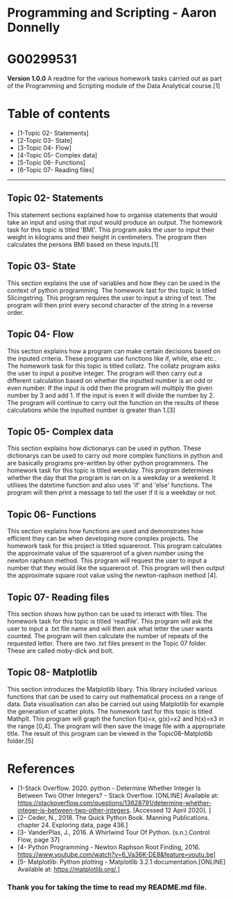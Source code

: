 # Programming and Scripting - Aaron Donnelly
# G00299531
**Version 1.0.0**
A readme for the various homework tasks carried out as part of the Programming and Scripting module of the Data Analytical course.[1]
# Table of contents
* [1-Topic 02- Statements]
* [2-Topic 03- State]
* [3-Topic 04- Flow]
* [4-Topic 05- Complex data]
* [5-Topic 06- Functions]
* [6-Topic 07- Reading files]
-------------------------------------------------------------------------------------------------------------------------------------------------------------------------

## Topic 02- Statements
 This statement sections explained how to organise statements that would take an input and using that input would produce an output. The homework task for this topic is titled 'BMI'. This program asks the user to input their weight in kilograms and their height in centimeters. The program then calculates the persons BMI based on these inputs.[1]

## Topic 03- State
 This section explains the use of variables and how they can be used in the context of python programming. The homework tast for this topic is titled Slicingstring. This program requires the user to input a string of text. The program will then print every second character of the string in a reverse order.

## Topic 04- Flow
 This section explains how a program can make certain decisions based on the inputed criteria. These programs use functions like if, while, else etc.. The homework task for this topic is titled collatz. The collatz program asks the user to input a positve integer. The program will then carry out a different calculation based on whether the inputted number is an odd or even number. If the input is odd then the program will multiply the given number by 3 and add 1. If the input is even it will divide the number by 2. The program will continue to carry out the function on the results of these calculations while the inputted number is greater than 1.[3]

## Topic 05- Complex data
 This section explains how dictionarys can be used in python. These dictionarys can be used to carry out more complex functions in python and are basically programs pre-written by other python programmers. The homework task for this topic is titled weekday. This program determines whether the day that the program is ran on is a weekday or a weekend. It utilises the datetime function and also uses 'if' and 'else' functions. The program will then print a message to tell the user if it is a weekday or not.

## Topic 06- Functions
 This section explains how functions are used and demonstrates how efficient they can be when developing more complex projects. The homework task for this project is titled squareroot. This program calculates the approximate value of the squareroot of a given number using the newton raphson method. This program will request the user to input a number that they would like the squareroot of. This program will then output the approximate square root value using the newton-raphson method [4].

## Topic 07- Reading files
 This section shows how python can be used to interact with files. The homework task for this topic is titled 'readfile'. This program will ask the user to input a .txt file name and will then ask what letter the user wants counted. The program will then calculate the number of repeats of the requested letter. There are two .txt files present in the Topic 07 folder. These are called moby-dick and bolt.

## Topic 08- Matplotlib
 This section introduces the Matplotlib libary. This library included various functions that can be used to carry out mathematical process on a range of data. Data visualisation can also be carried out using Matplotlib for example the generation of scatter plots. The homework tast for this topic is titled Mathplt. This program will graph the function f(x)=x, g(x)=x2 and h(x)=x3 in the range [0,4]. The program will then save the image file with a appropriate title. The result of this program can be viewed in the Topic08-Matplotlib folder.[5] 

# References

* [1-Stack Overflow. 2020. python - Determine Whether Integer Is Between Two Other Integers? - Stack Overflow. [ONLINE] Available at: https://stackoverflow.com/questions/13628791/determine-whether-integer-is-between-two-other-integers. [Accessed 12 April 2020]. ]
* [2- Ceder, N., 2018. The Quick Python Book. Manning Publications. chapter 24. Exploring data, page 436.]
* [3- VanderPlas, J., 2016. A Whirlwind Tour Of Python. (s.n.).Control Flow, page 37]
* [4- Python Programming - Newton Raphson Root Finding, 2016. https://www.youtube.com/watch?v=6_Va36K-DE8&feature=youtu.be]
* [5- Matplotlib: Python plotting - Matplotlib 3.2.1 documentation.[ONLINE] Available at: https://matplotlib.org/.]


### Thank you for taking the time to read my README.md file.
